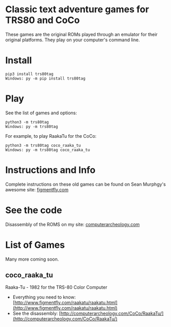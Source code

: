 # Classic text adventure games for TRS80 and CoCo

These games are the original ROMs played through an emulator for their
original platforms. They play on your computer's command line.

# Install

```
pip3 install trs80tag
Windows: py -m pip install trs80tag
```

# Play

See the list of games and options:

```
python3 -m trs80tag
Windows: py -m trs80tag
```

For example, to play RaakaTu for the CoCo:

```
python3 -m trs80tag coco_raaka_tu
Windows: py -m trs80tag coco_raaka_tu
```

# Instructions and Info

Complete instructions on these old games can be found on Sean Murphgy's awesome site: [figmentfly.com](figmentfly.com)

# See the code

Disassembly of the ROMS on my site: [computerarcheology.com](computerarcheology.com)

# List of Games

Many more coming soon.

## coco_raaka_tu
Raaka-Tu - 1982 for the TRS-80 Color Computer
  - Everything you need to know: [http://www.figmentfly.com/raakatu/raakatu.html](http://www.figmentfly.com/raakatu/raakatu.html)
  - See the disassembly: [http://computerarcheology.com/CoCo/RaakaTu/](http://computerarcheology.com/CoCo/RaakaTu/)
